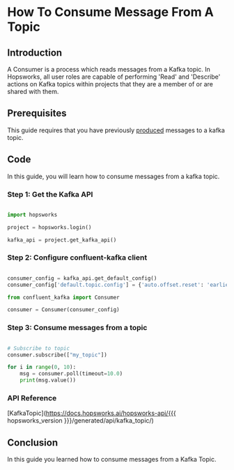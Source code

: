 # How To Consume Message From A Topic

## Introduction

A Consumer is a process which reads messages from a Kafka topic. In Hopsworks, all user roles are capable of performing 'Read' and 'Describe' actions on Kafka topics within projects that they are a member of or are shared with them.

## Prerequisites

This guide requires that you have previously [produced](produce_messages.md) messages to a kafka topic.

## Code

In this guide, you will learn how to consume messages from a kafka topic.

### Step 1: Get the Kafka API

```python

import hopsworks

project = hopsworks.login()

kafka_api = project.get_kafka_api()

```

### Step 2: Configure confluent-kafka client

```python

consumer_config = kafka_api.get_default_config()
consumer_config['default.topic.config'] = {'auto.offset.reset': 'earliest'}

from confluent_kafka import Consumer

consumer = Consumer(consumer_config)

```

### Step 3: Consume messages from a topic

```python

# Subscribe to topic
consumer.subscribe(["my_topic"])

for i in range(0, 10):
    msg = consumer.poll(timeout=10.0)
    print(msg.value())

```

### API Reference

[KafkaTopic](https://docs.hopsworks.ai/hopsworks-api/{{{ hopsworks_version }}}/generated/api/kafka_topic/)

## Conclusion

In this guide you learned how to consume messages from a Kafka Topic.
